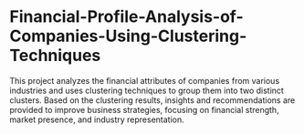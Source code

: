 # Financial-Profile-Analysis-of-Companies-Using-Clustering-Techniques
This project analyzes the financial attributes of companies from various industries and uses clustering techniques to group them into two distinct clusters. Based on the clustering results, insights and recommendations are provided to improve business strategies, focusing on financial strength, market presence, and industry representation.

